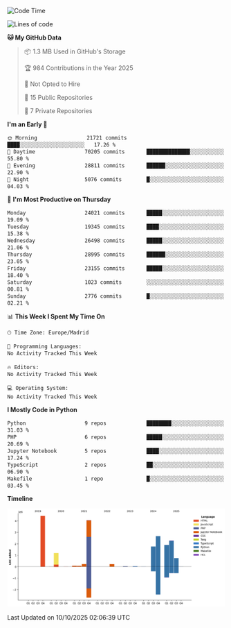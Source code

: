 <!--START_SECTION:waka-->
![Code Time](http://img.shields.io/badge/Code%20Time-839%20hrs%2038%20mins-blue)

![Lines of code](https://img.shields.io/badge/From%20Hello%20World%20I%27ve%20Written-19.7%20million%20lines%20of%20code-blue)

**🐱 My GitHub Data** 

> 📦 1.3 MB Used in GitHub's Storage 
 > 
> 🏆 984 Contributions in the Year 2025
 > 
> 🚫 Not Opted to Hire
 > 
> 📜 15 Public Repositories 
 > 
> 🔑 7 Private Repositories 
 > 
**I'm an Early 🐤** 

```text
🌞 Morning                21721 commits       ████░░░░░░░░░░░░░░░░░░░░░   17.26 % 
🌆 Daytime                70205 commits       ██████████████░░░░░░░░░░░   55.80 % 
🌃 Evening                28811 commits       ██████░░░░░░░░░░░░░░░░░░░   22.90 % 
🌙 Night                  5076 commits        █░░░░░░░░░░░░░░░░░░░░░░░░   04.03 % 
```
📅 **I'm Most Productive on Thursday** 

```text
Monday                   24021 commits       █████░░░░░░░░░░░░░░░░░░░░   19.09 % 
Tuesday                  19345 commits       ████░░░░░░░░░░░░░░░░░░░░░   15.38 % 
Wednesday                26498 commits       █████░░░░░░░░░░░░░░░░░░░░   21.06 % 
Thursday                 28995 commits       ██████░░░░░░░░░░░░░░░░░░░   23.05 % 
Friday                   23155 commits       █████░░░░░░░░░░░░░░░░░░░░   18.40 % 
Saturday                 1023 commits        ░░░░░░░░░░░░░░░░░░░░░░░░░   00.81 % 
Sunday                   2776 commits        █░░░░░░░░░░░░░░░░░░░░░░░░   02.21 % 
```


📊 **This Week I Spent My Time On** 

```text
🕑︎ Time Zone: Europe/Madrid

💬 Programming Languages: 
No Activity Tracked This Week

🔥 Editors: 
No Activity Tracked This Week

💻 Operating System: 
No Activity Tracked This Week
```

**I Mostly Code in Python** 

```text
Python                   9 repos             ████████░░░░░░░░░░░░░░░░░   31.03 % 
PHP                      6 repos             █████░░░░░░░░░░░░░░░░░░░░   20.69 % 
Jupyter Notebook         5 repos             ████░░░░░░░░░░░░░░░░░░░░░   17.24 % 
TypeScript               2 repos             ██░░░░░░░░░░░░░░░░░░░░░░░   06.90 % 
Makefile                 1 repo              █░░░░░░░░░░░░░░░░░░░░░░░░   03.45 % 
```



**Timeline**

![Lines of Code chart](https://raw.githubusercontent.com/danisoronellas/danisoronellas/main/assets/bar_graph.png)


 Last Updated on 10/10/2025 02:06:39 UTC
<!--END_SECTION:waka-->
